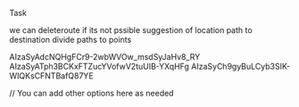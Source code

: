 Task 

we can deleteroute if its not pssible
suggestion of location 
path to destination
divide paths to points



AIzaSyAdcNQHgFCr9-2wbWVOw_msdSyJaHv8_RY
AIzaSyATph3BCKxFTZucYVofwV2tuUIB-YXqHFg
AIzaSyCh9gyBuLCyb3SIK-WIQKsCFNTBafQ87YE

// You can add other options here as needed


